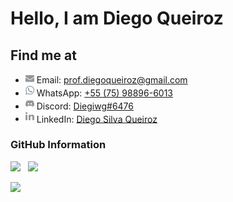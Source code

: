 # Hello, I am Diego Queiroz

## Find me at

- <img src="assets/envelope.svg" width="14" /> Email: [prof.diegoqueiroz@gmail.com](mailto:prof.diegoqueiroz@gmail.com)
- <img src="assets/whatsapp.svg" width="14" /> WhatsApp: [+55 (75) 98896-6013](https://wa.me/5575988966013)
- <img src="assets/discord.svg" width="14" /> Discord: [Diegiwg#6476](#Discord)
- <img src="assets/linkedin.svg" width="14" /> LinkedIn: [Diego Silva Queiroz](https://www.linkedin.com/in/diego-silva-queiroz)

### GitHub Information

<img src="https://github-readme-stats.vercel.app/api?username=Diegiwg&theme=transparent&count_private=true&show_icons=true&title_color=8F979C&text_color=8F979C&icon_color=8F979C&hide_border=true" width="380" /><span>&nbsp;&nbsp;&nbsp;</span><img src="https://github-readme-streak-stats.herokuapp.com?user=Diegiwg&theme=transparent&card_width=467&hide_border=true&stroke=8F979C&ring=8F979C&fire=8F979C&currStreakNum=8F979C&sideNums=8F979C&currStreakLabel=8F979C&sideLabels=8F979C&dates=8F979C" width="380" />
<br>

![](https://hit.yhype.me/github/profile?user_id=15692310)
